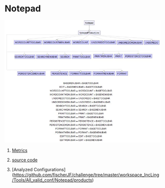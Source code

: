 # Notepad
![image](https://raw.githubusercontent.com/fischerJF/challenge/master/featureModel/notepad.JPG)

1. [Metrics](https://github.com/fischerJF/challenge/blob/master/metrics/notepad.csv)
 
2. [source code](https://github.com/fischerJF/challenge/tree/master/workspace_IncLing/Notepad)
 
3. [Analyzed Configurations] (https://github.com/fischerJF/challenge/tree/master/workspace_IncLing/Tools/All_valid_conf/Notepad/products)
